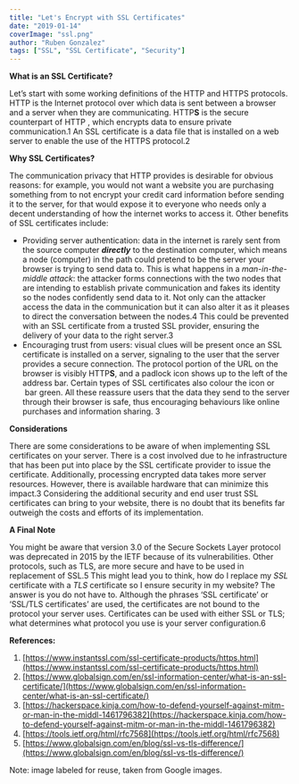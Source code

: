 ```yaml
---
title: "Let's Encrypt with SSL Certificates"
date: "2019-01-14"
coverImage: "ssl.png"
author: "Ruben Gonzalez"
tags: ["SSL", "SSL Certificate", "Security"]
---
```


**What is an SSL Certificate?**

Let’s start with some working definitions of the HTTP and HTTPS protocols. HTTP is the Internet protocol over which data is sent between a browser and a server when they are communicating. HTTP**S** is the secure counterpart of HTTP , which encrypts data to ensure private communication.1 An SSL certificate is a data file that is installed on a web server to enable the use of the HTTPS protocol.2

**Why SSL Certificates?**

The communication privacy that HTTP provides is desirable for obvious reasons: for example, you would not want a website you are purchasing something from to not encrypt your credit card information before sending it to the server, for that would expose it to everyone who needs only a decent understanding of how the internet works to access it. Other benefits of SSL certificates include:

- Providing server authentication: data in the internet is rarely sent from the source computer **_directly_** to the destination computer, which means a node (computer) in the path could pretend to be the server your browser is trying to send data to. This is what happens in a _man-in-the-middle attack_: the attacker forms connections with the two nodes that are intending to establish private communication and fakes its identity so the nodes confidently send data to it. Not only can the attacker access the data in the communication but it can also alter it as it pleases to direct the conversation between the nodes.4 This could be prevented with an SSL certificate from a trusted SSL provider, ensuring the delivery of your data to the right server.3
- Encouraging trust from users: visual clues will be present once an SSL certificate is installed on a server, signaling to the user that the server provides a secure connection. The protocol portion of the URL on the browser is visibly HTTP**S**, and a padlock icon shows up to the left of the address bar. Certain types of SSL certificates also colour the icon or  bar green. All these reassure users that the data they send to the server through their browser is safe, thus encouraging behaviours like online purchases and information sharing. 3

**Considerations**

There are some considerations to be aware of when implementing SSL certificates on your server. There is a cost involved due to he infrastructure that has been put into place by the SSL certificate provider to issue the certificate. Additionally, processing encrypted data takes more server resources. However, there is available hardware that can minimize this impact.3 Considering the additional security and end user trust SSL certificates can bring to your website, there is no doubt that its benefits far outweigh the costs and efforts of its implementation.

**A Final Note**

You might be aware that version 3.0 of the Secure Sockets Layer protocol was deprecated in 2015 by the IETF because of its vulnerabilities. Other protocols, such as TLS, are more secure and have to be used in replacement of SSL.5 This might lead you to think, how do I replace my _SSL_ certificate with a _TLS_ certificate so I ensure security in my website? The answer is you do not have to. Although the phrases ‘SSL certificate’ or ‘SSL/TLS certificates’ are used, the certificates are not bound to the protocol your server uses. Certificates can be used with either SSL or TLS; what determines what protocol you use is your server configuration.6

**References:**

1. [https://www.instantssl.com/ssl-certificate-products/https.html](https://www.instantssl.com/ssl-certificate-products/https.html)
2. [https://www.globalsign.com/en/ssl-information-center/what-is-an-ssl-certificate/](https://www.globalsign.com/en/ssl-information-center/what-is-an-ssl-certificate/)
3. [https://hackerspace.kinja.com/how-to-defend-yourself-against-mitm-or-man-in-the-middl-1461796382](https://hackerspace.kinja.com/how-to-defend-yourself-against-mitm-or-man-in-the-middl-1461796382)
4. [https://tools.ietf.org/html/rfc7568](https://tools.ietf.org/html/rfc7568)
5. [https://www.globalsign.com/en/blog/ssl-vs-tls-difference/](https://www.globalsign.com/en/blog/ssl-vs-tls-difference/)

Note: image labeled for reuse, taken from Google images.

